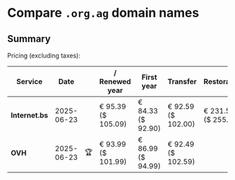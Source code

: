 # Compare `.org.ag` domain names

## Summary

Pricing (excluding taxes):

| Service | Date |  | / Renewed year | First year | Transfer | Restoration |
|--|--|--|--|--|--|--|
| **Internet.bs** | 2025-06-23 |  | € 95.39<br>($ 105.09) | € 84.33<br>($ 92.90) | € 92.59<br>($ 102.00) | € 231.55<br>($ 255.09) |
| **OVH** | 2025-06-23 | 🏆 | € 93.99<br>($ 101.99) | € 86.99<br>($ 94.99) | € 92.49<br>($ 102.59) |  |

